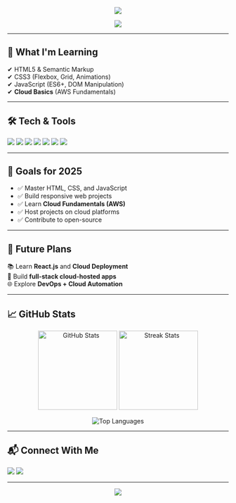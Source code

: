 <!-- Profile Header with Banner -->
<p align="center">
  <img src="https://capsule-render.vercel.app/api?type=waving&color=0:1e3c72,100:2a5298&height=180&section=header&text=Hi%20There!%20I'm%20Lavanya%20👋&fontSize=35&fontColor=ffffff" />
</p>

<!-- Typing Animation -->
<p align="center">
  <img src="https://readme-typing-svg.herokuapp.com?font=Fira+Code&size=24&pause=1000&color=2A5298&center=true&vCenter=true&width=500&lines=Aspiring+Frontend+Developer;Learning+HTML%2C+CSS%2C+JavaScript+%26+Cloud;Building+Modern+Web+Experiences">
</p>

---

## 🌱 What I'm Learning  
✔ HTML5 & Semantic Markup  
✔ CSS3 (Flexbox, Grid, Animations)  
✔ JavaScript (ES6+, DOM Manipulation)  
✔ **Cloud Basics** (AWS Fundamentals)  

---

## 🛠 Tech & Tools  
<p>
  <!-- Frontend -->
  <img src="https://img.shields.io/badge/HTML-E34F26?style=for-the-badge&logo=html5&logoColor=white" />
  <img src="https://img.shields.io/badge/CSS-1572B6?style=for-the-badge&logo=css3&logoColor=white" />
  <img src="https://img.shields.io/badge/JavaScript-F7DF1E?style=for-the-badge&logo=javascript&logoColor=black" />
  <!-- Tools -->
  <img src="https://img.shields.io/badge/Git-F05032?style=for-the-badge&logo=git&logoColor=white" />
  <img src="https://img.shields.io/badge/GitHub-181717?style=for-the-badge&logo=github&logoColor=white" />
  <img src="https://img.shields.io/badge/VS%20Code-0078d7?style=for-the-badge&logo=visual-studio-code&logoColor=white" />
  <!-- Cloud -->
  <img src="https://img.shields.io/badge/AWS-FF9900?style=for-the-badge&logo=amazonaws&logoColor=white" />
</p>

---

## 🌟 Goals for 2025  
- ✅ Master HTML, CSS, and JavaScript  
- ✅ Build responsive web projects  
- ✅ Learn **Cloud Fundamentals (AWS)**  
- ✅ Host projects on cloud platforms  
- ✅ Contribute to open-source  

---

## 📌 Future Plans  
📚 Learn **React.js** and **Cloud Deployment**  
🚀 Build **full-stack cloud-hosted apps**  
🌐 Explore **DevOps + Cloud Automation**  

---

## 📈 GitHub Stats  
<p align="center">
  <img src="https://github-readme-stats.vercel.app/api?username=lava2006&show_icons=true&theme=tokyonight" alt="GitHub Stats" height="180"/>
  <img src="https://github-readme-streak-stats.herokuapp.com?user=lava2006&theme=tokyonight&hide_border=true" alt="Streak Stats" height="180"/>
</p>

<p align="center">
  <img src="https://github-readme-stats.vercel.app/api/top-langs/?username=lava2006&layout=compact&theme=tokyonight" alt="Top Languages" />
</p>

---

## 📬 Connect With Me  
<p>
  <a href="lavanya-ragavan"><img src="https://img.shields.io/badge/LinkedIn-0A66C2?style=for-the-badge&logo=linkedin&logoColor=white" /></a>
  <a href="mailto:lavanyaragavan08@gmail.com"><img src="https://img.shields.io/badge/Email-D14836?style=for-the-badge&logo=gmail&logoColor=white" /></a>
</p>

---

<p align="center">
  <img src="https://capsule-render.vercel.app/api?type=waving&color=0:1e3c72,100:2a5298&height=120&section=footer" />
</p>
